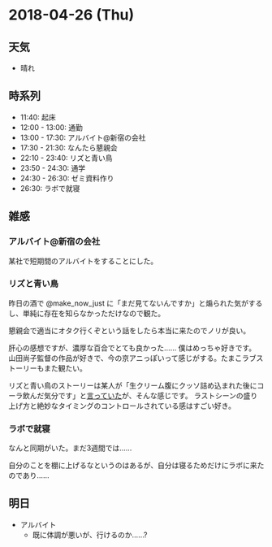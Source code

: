 # 2018-04-26 (Thu)

## 天気

- 晴れ

## 時系列

- 11:40: 起床
- 12:00 - 13:00: 通勤
- 13:00 - 17:30: アルバイト@新宿の会社
- 17:30 - 21:30: なんたら懇親会
- 22:10 - 23:40: リズと青い鳥
- 23:50 - 24:30: 通学
- 24:30 - 26:30: ゼミ資料作り
- 26:30: ラボで就寝

## 雑感

### アルバイト@新宿の会社

某社で短期間のアルバイトをすることにした。

### リズと青い鳥

昨日の酒で @make_now_just に「まだ見てないんですか」と煽られた気がするし、単純に存在を知らなかっただけなので観た。

懇親会で適当にオタク行くぞという話をしたら本当に来たのでノリが良い。

肝心の感想ですが、濃厚な百合でとても良かった……
僕はめっちゃ好きです。
山田尚子監督の作品が好きで、今の京アニっぽいって感じがする。たまこラブストーリーもまた観たい。

リズと青い鳥のストーリーは某人が「生クリーム腹にクッソ詰め込まれた後にコーラ飲んだ気分です」と[言っていた](http://twitter.com/whywaita/status/989520044626395136)が、そんな感じです。
ラストシーンの盛り上げ方と絶妙なタイミングのコントロールされている感はすごい好き。

### ラボで就寝

なんと同期がいた。まだ3週間では……

自分のことを棚に上げるなというのはあるが、自分は寝るためだけにラボに来たのであり……

## 明日

- アルバイト
  - 既に体調が悪いが、行けるのか……?
